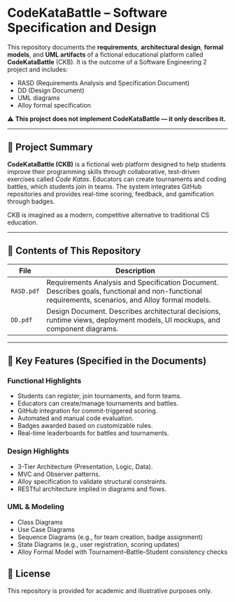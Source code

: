 # CodeKataBattle – Software Specification and Design

This repository documents the **requirements**, **architectural design**, **formal models**, and **UML artifacts** of a fictional educational platform called **CodeKataBattle** (CKB). It is the outcome of a Software Engineering 2 project and includes:

- RASD (Requirements Analysis and Specification Document)
- DD (Design Document)
- UML diagrams
- Alloy formal specification

⚠️ **This project does not implement CodeKataBattle — it only describes it.**

---

## 📖 Project Summary

**CodeKataBattle (CKB)** is a fictional web platform designed to help students improve their programming skills through collaborative, test-driven exercises called *Code Katas*. Educators can create tournaments and coding battles, which students join in teams. The system integrates GitHub repositories and provides real-time scoring, feedback, and gamification through badges.

CKB is imagined as a modern, competitive alternative to traditional CS education.

---

## 📁 Contents of This Repository

| File | Description |
|------|-------------|
| `RASD.pdf` | Requirements Analysis and Specification Document. Describes goals, functional and non-functional requirements, scenarios, and Alloy formal models. |
| `DD.pdf` | Design Document. Describes architectural decisions, runtime views, deployment models, UI mockups, and component diagrams. |

---

## 📌 Key Features (Specified in the Documents)

### Functional Highlights
- Students can register, join tournaments, and form teams.
- Educators can create/manage tournaments and battles.
- GitHub integration for commit-triggered scoring.
- Automated and manual code evaluation.
- Badges awarded based on customizable rules.
- Real-time leaderboards for battles and tournaments.

### Design Highlights
- 3-Tier Architecture (Presentation, Logic, Data).
- MVC and Observer patterns.
- Alloy specification to validate structural constraints.
- RESTful architecture implied in diagrams and flows.

### UML & Modeling
- Class Diagrams
- Use Case Diagrams
- Sequence Diagrams (e.g., for team creation, badge assignment)
- State Diagrams (e.g., user registration, scoring updates)
- Alloy Formal Model with Tournament–Battle–Student consistency checks

## 📄 License

This repository is provided for academic and illustrative purposes only.
